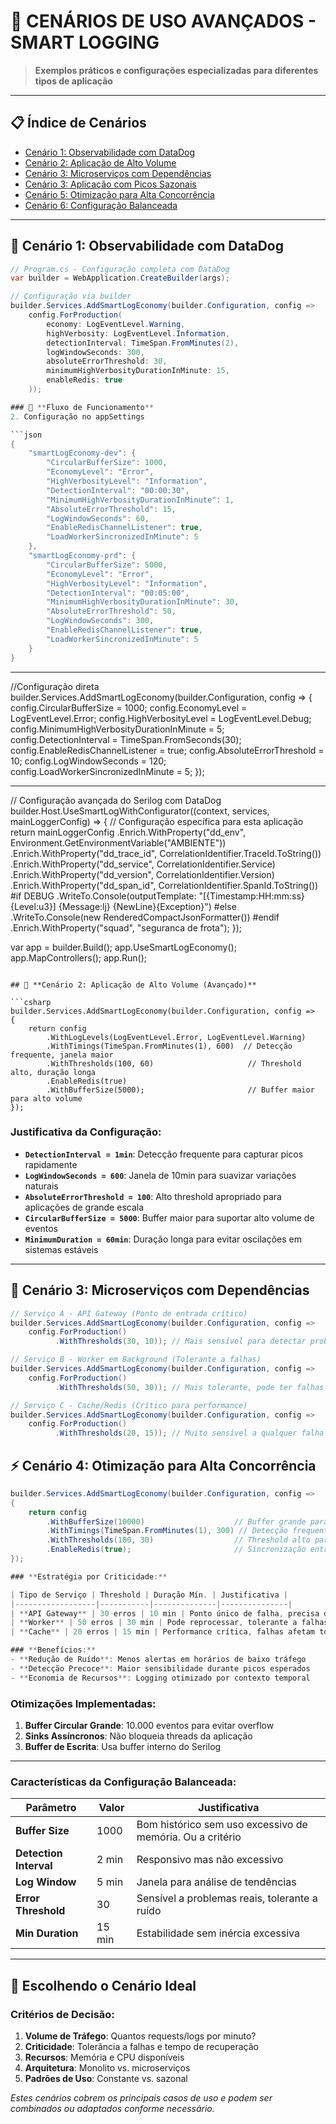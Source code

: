# 🎯 **CENÁRIOS DE USO AVANÇADOS - SMART LOGGING**

> **Exemplos práticos e configurações especializadas para diferentes tipos de aplicação**

---

## 📋 **Índice de Cenários**

- [Cenário 1: Observabilidade com DataDog](#cenário-23-observabilidade-com-datadog)
- [Cenário 2: Aplicação de Alto Volume](#cenário-24-aplicação-de-alto-volume-avançado)
- [Cenário 3: Microserviços com Dependências](#cenário-25-microserviços-com-dependências)
- [Cenário 3: Aplicação com Picos Sazonais](#cenário-26-aplicação-com-picos-sazonais-avançado)
- [Cenário 5: Otimização para Alta Concorrência](#cenário-28-otimização-para-alta-concorrência)
- [Cenário 6: Configuração Balanceada](#cenário-29-configuração-balanceada)

---

## 🔧 **Cenário 1: Observabilidade com DataDog**

```csharp
// Program.cs - Configuração completa com DataDog
var builder = WebApplication.CreateBuilder(args);

// Configuração via builder
builder.Services.AddSmartLogEconomy(builder.Configuration, config =>
    config.ForProduction(
        economy: LogEventLevel.Warning,
        highVerbosity: LogEventLevel.Information,
        detectionInterval: TimeSpan.FromMinutes(2),
        logWindowSeconds: 300,
        absoluteErrorThreshold: 30,
        minimumHighVerbosityDurationInMinute: 15,
        enableRedis: true
    ));

### 🔄 **Fluxo de Funcionamento**
2. Configuração no appSettings

```json
{
    "smartLogEconomy-dev": {
        "CircularBufferSize": 1000,
        "EconomyLevel": "Error",
        "HighVerbosityLevel": "Information",
        "DetectionInterval": "00:00:30",
        "MinimumHighVerbosityDurationInMinute": 1,
        "AbsoluteErrorThreshold": 15,
        "LogWindowSeconds": 60,
        "EnableRedisChannelListener": true,
        "LoadWorkerSincronizedInMinute": 5
    },
    "smartLogEconomy-prd": {
        "CircularBufferSize": 5000,
        "EconomyLevel": "Error",
        "HighVerbosityLevel": "Information",
        "DetectionInterval": "00:05:00",
        "MinimumHighVerbosityDurationInMinute": 30,
        "AbsoluteErrorThreshold": 50,
        "LogWindowSeconds": 300,
        "EnableRedisChannelListener": true,
        "LoadWorkerSincronizedInMinute": 5
    }
}
`````
----
//Configuração direta
builder.Services.AddSmartLogEconomy(builder.Configuration, config =>
    {
        config.CircularBufferSize = 1000;
        config.EconomyLevel = LogEventLevel.Error;
        config.HighVerbosityLevel = LogEventLevel.Debug;
        config.MinimumHighVerbosityDurationInMinute = 5;
        config.DetectionInterval = TimeSpan.FromSeconds(30);
        config.EnableRedisChannelListener = true;
        config.AbsoluteErrorThreshold = 10;
        config.LogWindowSeconds = 120;
        config.LoadWorkerSincronizedInMinute = 5;
    });

----
// Configuração avançada do Serilog com DataDog
builder.Host.UseSmartLogWithConfigurator((context, services, mainLoggerConfig) =>
{
    // Configuração específica para esta aplicação
    return mainLoggerConfig
        .Enrich.WithProperty("dd_env", Environment.GetEnvironmentVariable("AMBIENTE"))
        .Enrich.WithProperty("dd_trace_id", CorrelationIdentifier.TraceId.ToString())
        .Enrich.WithProperty("dd_service", CorrelationIdentifier.Service)
        .Enrich.WithProperty("dd_version", CorrelationIdentifier.Version)
        .Enrich.WithProperty("dd_span_id", CorrelationIdentifier.SpanId.ToString())
        #if DEBUG
        .WriteTo.Console(outputTemplate: "[{Timestamp:HH:mm:ss} {Level:u3}] {Message:lj} {NewLine}{Exception}")
        #else
        .WriteTo.Console(new RenderedCompactJsonFormatter())
        #endif
        .Enrich.WithProperty("squad", "seguranca de frota");
});

var app = builder.Build();
app.UseSmartLogEconomy();
app.MapControllers();
app.Run();
```

## 🔧 **Cenário 2: Aplicação de Alto Volume (Avançado)**

```csharp
builder.Services.AddSmartLogEconomy(builder.Configuration, config =>
{
    return config
        .WithLogLevels(LogEventLevel.Error, LogEventLevel.Warning)
        .WithTimings(TimeSpan.FromMinutes(1), 600)  // Detecção frequente, janela maior
        .WithThresholds(100, 60)                     // Threshold alto, duração longa
        .EnableRedis(true)
        .WithBufferSize(5000);                       // Buffer maior para alto volume
});
```

### **Justificativa da Configuração:**

- **`DetectionInterval = 1min`**: Detecção frequente para capturar picos rapidamente
- **`LogWindowSeconds = 600`**: Janela de 10min para suavizar variações naturais
- **`AbsoluteErrorThreshold = 100`**: Alto threshold apropriado para aplicações de grande escala
- **`CircularBufferSize = 5000`**: Buffer maior para suportar alto volume de eventos
- **`MinimumDuration = 60min`**: Duração longa para evitar oscilações em sistemas estáveis
---

## 🏢 **Cenário 3: Microserviços com Dependências**

```csharp
// Serviço A - API Gateway (Ponto de entrada crítico)
builder.Services.AddSmartLogEconomy(builder.Configuration, config =>
    config.ForProduction()
          .WithThresholds(30, 10)); // Mais sensível para detectar problemas rapidamente

// Serviço B - Worker em Background (Tolerante a falhas)
builder.Services.AddSmartLogEconomy(builder.Configuration, config =>
    config.ForProduction()
          .WithThresholds(50, 30)); // Mais tolerante, pode ter falhas ocasionais

// Serviço C - Cache/Redis (Crítico para performance)
builder.Services.AddSmartLogEconomy(builder.Configuration, config =>
    config.ForProduction()
          .WithThresholds(20, 15)); // Muito sensível a qualquer falha
```

## ⚡ **Cenário 4: Otimização para Alta Concorrência**

```csharp
builder.Services.AddSmartLogEconomy(builder.Configuration, config =>
{
    return config
        .WithBufferSize(10000)                    // Buffer grande para suportar volume
        .WithTimings(TimeSpan.FromMinutes(1), 300) // Detecção frequente
        .WithThresholds(100, 30)                  // Threshold alto para filtrar ruído
        .EnableRedis(true);                       // Sincronização entre instâncias
});

### **Estratégia por Criticidade:**

| Tipo de Serviço | Threshold | Duração Mín. | Justificativa |
|------------------|-----------|--------------|---------------|
| **API Gateway** | 30 erros | 10 min | Ponto único de falha, precisa detecção rápida |
| **Worker** | 50 erros | 30 min | Pode reprocessar, tolerante a falhas temporárias |
| **Cache** | 20 erros | 15 min | Performance crítica, falhas afetam todo sistema |

### **Benefícios:**
- **Redução de Ruído**: Menos alertas em horários de baixo tráfego
- **Detecção Precoce**: Maior sensibilidade durante picos esperados
- **Economia de Recursos**: Logging otimizado por contexto temporal
```

### **Otimizações Implementadas:**

1. **Buffer Circular Grande**: 10.000 eventos para evitar overflow
2. **Sinks Assíncronos**: Não bloqueia threads da aplicação
6. **Buffer de Escrita**: Usa buffer interno do Serilog

---
### **Características da Configuração Balanceada:**

| Parâmetro | Valor | Justificativa |
|-----------|-------|---------------|
| **Buffer Size** | 1000 | Bom histórico sem uso excessivo de memória. Ou a critério |
| **Detection Interval** | 2 min | Responsivo mas não excessivo |
| **Log Window** | 5 min | Janela para análise de tendências |
| **Error Threshold** | 30 | Sensível a problemas reais, tolerante a ruído |
| **Min Duration** | 15 min | Estabilidade sem inércia excessiva |

---

## 🎯 **Escolhendo o Cenário Ideal**

### **Critérios de Decisão:**

1. **Volume de Tráfego**: Quantos requests/logs por minuto?
2. **Criticidade**: Tolerância a falhas e tempo de recuperação
3. **Recursos**: Memória e CPU disponíveis
4. **Arquitetura**: Monolito vs. microserviços
5. **Padrões de Uso**: Constante vs. sazonal


*Estes cenários cobrem os principais casos de uso e podem ser combinados ou adaptados conforme necessário.*
